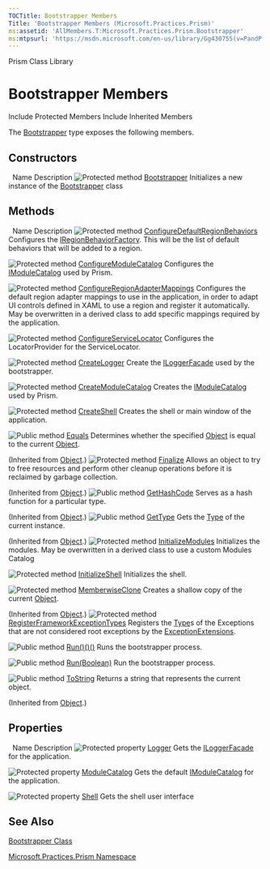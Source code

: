 ```yaml
---
TOCTitle: Bootstrapper Members
Title: 'Bootstrapper Members (Microsoft.Practices.Prism)'
ms:assetid: 'AllMembers.T:Microsoft.Practices.Prism.Bootstrapper'
ms:mtpsurl: 'https://msdn.microsoft.com/en-us/library/Gg430755(v=PandP.50)'
---
```


Prism Class Library

Bootstrapper Members
====================

Include Protected Members
Include Inherited Members

The [Bootstrapper](https://msdn.microsoft.com/t:microsoft.practices.prism.bootstrapper) type exposes the following members.

Constructors
------------

<span id="constructorTableToggle"></span>
 
Name
Description
![](https://msdn.microsoft.com/en-us/Gg430755.protmethod(en-us,PandP.50).gif "Protected method")
[Bootstrapper](https://msdn.microsoft.com/m:microsoft.practices.prism.bootstrapper.)
Initializes a new instance of the [Bootstrapper](https://msdn.microsoft.com/t:microsoft.practices.prism.bootstrapper) class

Methods
-------

<span id="methodTableToggle"></span>
 
Name
Description
![](https://msdn.microsoft.com/en-us/Gg430755.protmethod(en-us,PandP.50).gif "Protected method")
[ConfigureDefaultRegionBehaviors](https://msdn.microsoft.com/m:microsoft.practices.prism.bootstrapper.configuredefaultregionbehaviors)
Configures the [IRegionBehaviorFactory](https://msdn.microsoft.com/t:microsoft.practices.prism.regions.iregionbehaviorfactory). This will be the list of default behaviors that will be added to a region.

![](https://msdn.microsoft.com/en-us/Gg430755.protmethod(en-us,PandP.50).gif "Protected method")
[ConfigureModuleCatalog](https://msdn.microsoft.com/m:microsoft.practices.prism.bootstrapper.configuremodulecatalog)
Configures the [IModuleCatalog](https://msdn.microsoft.com/t:microsoft.practices.prism.modularity.imodulecatalog) used by Prism.

![](https://msdn.microsoft.com/en-us/Gg430755.protmethod(en-us,PandP.50).gif "Protected method")
[ConfigureRegionAdapterMappings](https://msdn.microsoft.com/m:microsoft.practices.prism.bootstrapper.configureregionadaptermappings)
Configures the default region adapter mappings to use in the application, in order to adapt UI controls defined in XAML to use a region and register it automatically. May be overwritten in a derived class to add specific mappings required by the application.

![](https://msdn.microsoft.com/en-us/Gg430755.protmethod(en-us,PandP.50).gif "Protected method")
[ConfigureServiceLocator](https://msdn.microsoft.com/m:microsoft.practices.prism.bootstrapper.configureservicelocator)
Configures the LocatorProvider for the ServiceLocator.

![](https://msdn.microsoft.com/en-us/Gg430755.protmethod(en-us,PandP.50).gif "Protected method")
[CreateLogger](https://msdn.microsoft.com/m:microsoft.practices.prism.bootstrapper.createlogger)
Create the [ILoggerFacade](https://msdn.microsoft.com/t:microsoft.practices.prism.logging.iloggerfacade) used by the bootstrapper.

![](https://msdn.microsoft.com/en-us/Gg430755.protmethod(en-us,PandP.50).gif "Protected method")
[CreateModuleCatalog](https://msdn.microsoft.com/m:microsoft.practices.prism.bootstrapper.createmodulecatalog)
Creates the [IModuleCatalog](https://msdn.microsoft.com/t:microsoft.practices.prism.modularity.imodulecatalog) used by Prism.

![](https://msdn.microsoft.com/en-us/Gg430755.protmethod(en-us,PandP.50).gif "Protected method")
[CreateShell](https://msdn.microsoft.com/m:microsoft.practices.prism.bootstrapper.createshell)
Creates the shell or main window of the application.

![](https://msdn.microsoft.com/en-us/Gg430755.pubmethod(en-us,PandP.50).gif "Public method")
[Equals](http://msdn2.microsoft.com/en-us/library/bsc2ak47)
Determines whether the specified [Object](http://msdn2.microsoft.com/en-us/library/e5kfa45b) is equal to the current [Object](http://msdn2.microsoft.com/en-us/library/e5kfa45b).

(Inherited from [Object](http://msdn2.microsoft.com/en-us/library/e5kfa45b).)
![](https://msdn.microsoft.com/en-us/Gg430755.protmethod(en-us,PandP.50).gif "Protected method")
[Finalize](http://msdn2.microsoft.com/en-us/library/4k87zsw7)
Allows an object to try to free resources and perform other cleanup operations before it is reclaimed by garbage collection.

(Inherited from [Object](http://msdn2.microsoft.com/en-us/library/e5kfa45b).)
![](https://msdn.microsoft.com/en-us/Gg430755.pubmethod(en-us,PandP.50).gif "Public method")
[GetHashCode](http://msdn2.microsoft.com/en-us/library/zdee4b3y)
Serves as a hash function for a particular type.

(Inherited from [Object](http://msdn2.microsoft.com/en-us/library/e5kfa45b).)
![](https://msdn.microsoft.com/en-us/Gg430755.pubmethod(en-us,PandP.50).gif "Public method")
[GetType](http://msdn2.microsoft.com/en-us/library/dfwy45w9)
Gets the [Type](http://msdn2.microsoft.com/en-us/library/42892f65) of the current instance.

(Inherited from [Object](http://msdn2.microsoft.com/en-us/library/e5kfa45b).)
![](https://msdn.microsoft.com/en-us/Gg430755.protmethod(en-us,PandP.50).gif "Protected method")
[InitializeModules](https://msdn.microsoft.com/m:microsoft.practices.prism.bootstrapper.initializemodules)
Initializes the modules. May be overwritten in a derived class to use a custom Modules Catalog

![](https://msdn.microsoft.com/en-us/Gg430755.protmethod(en-us,PandP.50).gif "Protected method")
[InitializeShell](https://msdn.microsoft.com/m:microsoft.practices.prism.bootstrapper.initializeshell)
Initializes the shell.

![](https://msdn.microsoft.com/en-us/Gg430755.protmethod(en-us,PandP.50).gif "Protected method")
[MemberwiseClone](http://msdn2.microsoft.com/en-us/library/57ctke0a)
Creates a shallow copy of the current [Object](http://msdn2.microsoft.com/en-us/library/e5kfa45b).

(Inherited from [Object](http://msdn2.microsoft.com/en-us/library/e5kfa45b).)
![](https://msdn.microsoft.com/en-us/Gg430755.protmethod(en-us,PandP.50).gif "Protected method")
[RegisterFrameworkExceptionTypes](https://msdn.microsoft.com/m:microsoft.practices.prism.bootstrapper.registerframeworkexceptiontypes)
Registers the [Type](http://msdn2.microsoft.com/en-us/library/42892f65)s of the Exceptions that are not considered root exceptions by the [ExceptionExtensions](https://msdn.microsoft.com/t:microsoft.practices.prism.exceptionextensions).

![](https://msdn.microsoft.com/en-us/Gg430755.pubmethod(en-us,PandP.50).gif "Public method")
[Run()()()](https://msdn.microsoft.com/m:microsoft.practices.prism.bootstrapper.run)
Runs the bootstrapper process.

![](https://msdn.microsoft.com/en-us/Gg430755.pubmethod(en-us,PandP.50).gif "Public method")
[Run(Boolean)](https://msdn.microsoft.com/m:microsoft.practices.prism.bootstrapper.run(system.boolean))
Run the bootstrapper process.

![](https://msdn.microsoft.com/en-us/Gg430755.pubmethod(en-us,PandP.50).gif "Public method")
[ToString](http://msdn2.microsoft.com/en-us/library/7bxwbwt2)
Returns a string that represents the current object.

(Inherited from [Object](http://msdn2.microsoft.com/en-us/library/e5kfa45b).)

Properties
----------

<span id="propertyTableToggle"></span>
 
Name
Description
![](https://msdn.microsoft.com/en-us/Gg430755.protproperty(en-us,PandP.50).gif "Protected property")
[Logger](https://msdn.microsoft.com/p:microsoft.practices.prism.bootstrapper.logger)
Gets the [ILoggerFacade](https://msdn.microsoft.com/t:microsoft.practices.prism.logging.iloggerfacade) for the application.

![](https://msdn.microsoft.com/en-us/Gg430755.protproperty(en-us,PandP.50).gif "Protected property")
[ModuleCatalog](https://msdn.microsoft.com/p:microsoft.practices.prism.bootstrapper.modulecatalog)
Gets the default [IModuleCatalog](https://msdn.microsoft.com/t:microsoft.practices.prism.modularity.imodulecatalog) for the application.

![](https://msdn.microsoft.com/en-us/Gg430755.protproperty(en-us,PandP.50).gif "Protected property")
[Shell](https://msdn.microsoft.com/p:microsoft.practices.prism.bootstrapper.shell)
Gets the shell user interface

See Also
--------

<span id="seeAlsoToggle"></span>
[Bootstrapper Class](https://msdn.microsoft.com/t:microsoft.practices.prism.bootstrapper)

[Microsoft.Practices.Prism Namespace](https://msdn.microsoft.com/n:microsoft.practices.prism)
